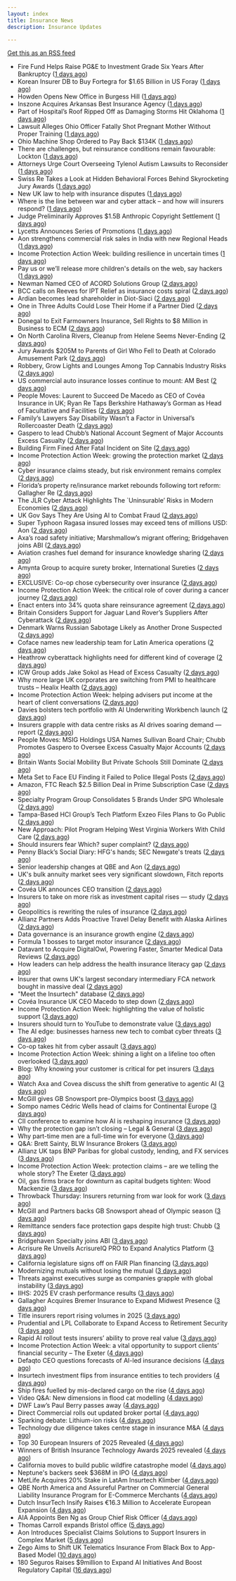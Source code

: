 ```yaml
---
layout: index
title: Insurance News
description: Insurance Updates

---
```


[Get this as an RSS feed](/insurance.rss)

<!-- news_marker starts -->
- Fire Fund Helps Raise PG&E to Investment Grade Six Years After Bankruptcy ([1 days ago](https://www.insurancejournal.com/news/west/2025/09/26/840790.htm))
- Korean Insurer DB to Buy Fortegra for $1.65 Billion in US Foray ([1 days ago](https://www.insurancejournal.com/news/national/2025/09/26/840787.htm))
- Howden Opens New Office in Burgess Hill ([1 days ago](https://insurance-edge.net/2025/09/26/howden-opens-new-office-in-burgess-hill/))
- Inszone Acquires Arkansas Best Insurance Agency ([1 days ago](https://www.insurancejournal.com/news/southcentral/2025/09/26/840784.htm))
- Part of Hospital’s Roof Ripped Off as Damaging Storms Hit Oklahoma ([1 days ago](https://www.insurancejournal.com/news/southcentral/2025/09/26/840781.htm))
- Lawsuit Alleges Ohio Officer Fatally Shot Pregnant Mother Without Proper Training ([1 days ago](https://www.insurancejournal.com/news/midwest/2025/09/26/840776.htm))
- Ohio Machine Shop Ordered to Pay Back $134K ([1 days ago](https://www.insurancejournal.com/news/midwest/2025/09/26/840767.htm))
- There are challenges, but reinsurance conditions remain favourable: Lockton ([1 days ago](https://www.reinsurancene.ws/there-are-challenges-but-reinsurance-conditions-remain-favourable-lockton/))
- Attorneys Urge Court Overseeing Tylenol Autism Lawsuits to Reconsider ([1 days ago](https://www.insurancejournal.com/news/national/2025/09/26/840758.htm))
- Swiss Re Takes a Look at Hidden Behavioral Forces Behind Skyrocketing Jury Awards ([1 days ago](https://www.insurancejournal.com/news/international/2025/09/26/840755.htm))
- New UK law to help with insurance disputes ([1 days ago](https://www.insurancebusinessmag.com/uk/news/breaking-news/new-uk-law-to-help-with-insurance-disputes-551153.aspx))
- Where is the line between war and cyber attack – and how will insurers respond? ([1 days ago](https://www.insurancebusinessmag.com/uk/news/cyber/where-is-the-line-between-war-and-cyber-attack--and-how-will-insurers-respond-551151.aspx))
- Judge Preliminarily Approves $1.5B Anthropic Copyright Settlement ([1 days ago](https://www.insurancejournal.com/news/national/2025/09/26/840753.htm))
- Lycetts Announces Series of Promotions ([1 days ago](https://insurance-edge.net/2025/09/26/lycetts-announces-series-of-promotions/))
- Aon strengthens commercial risk sales in India with new Regional Heads ([1 days ago](https://www.reinsurancene.ws/aon-strengthens-commercial-risk-sales-in-india-with-new-regional-heads/))
- Income Protection Action Week: building resilience in uncertain times ([1 days ago](https://ifamagazine.com/income-protection-action-week-building-resilience-in-uncertain-times/))
- Pay us or we’ll release more children's details on the web, say hackers ([1 days ago](https://www.insurancebusinessmag.com/uk/news/cyber/pay-us-or-well-release-more-childrens-details-on-the-web-say-hackers-551180.aspx))
- Newman Named CEO of ACORD Solutions Group ([2 days ago](https://www.insurancejournal.com/news/national/2025/09/26/840748.htm))
- BCC calls on Reeves for IPT Relief as insurance costs spiral ([2 days ago](https://www.insurancebusinessmag.com/uk/news/breaking-news/bcc-calls-on-reeves-for-ipt-relief-as-insurance-costs-spiral-551134.aspx))
- Ardian becomes lead shareholder in Diot-Siaci ([2 days ago](https://www.reinsurancene.ws/ardian-becomes-lead-shareholder-in-diot-siaci/))
- One in Three Adults Could Lose Their Home if a Partner Died ([2 days ago](https://insurance-edge.net/2025/09/26/one-in-three-adults-could-lose-their-home-if-a-partner-died/))
- Donegal to Exit Farmowners Insurance, Sell Rights to $8 Million in Business to ECM ([2 days ago](https://www.insurancejournal.com/news/east/2025/09/26/840726.htm))
- On North Carolina Rivers, Cleanup from Helene Seems Never-Ending ([2 days ago](https://www.insurancejournal.com/news/southeast/2025/09/26/840732.htm))
- Jury Awards $205M to Parents of Girl Who Fell to Death at Colorado Amusement Park ([2 days ago](https://www.insurancejournal.com/news/west/2025/09/26/840736.htm))
- Robbery, Grow Lights and Lounges Among Top Cannabis Industry Risks ([2 days ago](https://www.insurancejournal.com/news/national/2025/09/26/840672.htm))
- US commercial auto insurance losses continue to mount: AM Best ([2 days ago](https://www.reinsurancene.ws/us-commercial-auto-insurance-losses-continue-to-mount-am-best/))
- People Moves: Laurent to Succeed De Macedo as CEO of Covéa Insurance in UK; Ryan Re Taps Berkshire Hathaway’s Gorman as Head of Facultative and Facilities ([2 days ago](https://www.insurancejournal.com/news/international/2025/09/26/840709.htm))
- Family’s Lawyers Say Disability Wasn’t a Factor in Universal’s Rollercoaster Death ([2 days ago](https://www.insurancejournal.com/news/southeast/2025/09/26/840719.htm))
- Gaspero to lead Chubb’s National Account Segment of Major Accounts Excess Casualty ([2 days ago](https://www.reinsurancene.ws/gaspero-to-lead-chubbs-national-account-segment-of-major-accounts-excess-casualty/))
- Building Firm Fined After Fatal Incident on Site ([2 days ago](https://insurance-edge.net/2025/09/26/building-firm-fined-after-fatal-incident-on-site/))
- Income Protection Action Week: growing the protection market ([2 days ago](https://ifamagazine.com/income-protection-action-week-growing-the-protection-market/))
- Cyber insurance claims steady, but risk environment remains complex ([2 days ago](https://www.insurancebusinessmag.com/uk/news/cyber/cyber-insurance-claims-steady-but-risk-environment-remains-complex-551112.aspx))
- Florida’s property re/insurance market rebounds following tort reform: Gallagher Re ([2 days ago](https://www.reinsurancene.ws/floridas-property-reinsurance-market-rebounds-following-tort-reform-gallagher-re/))
- The JLR Cyber Attack Highlights The `Uninsurable’ Risks in Modern Economies ([2 days ago](https://insurance-edge.net/2025/09/26/the-jlr-cyber-attack-highlights-the-uninsurable-risks-in-modern-economies/))
- UK Gov Says They Are Using AI to Combat Fraud ([2 days ago](https://insurance-edge.net/2025/09/26/uk-gov-says-they-are-using-ai-to-combat-fraud/))
- Super Typhoon Ragasa insured losses may exceed tens of millions USD: Aon ([2 days ago](https://www.reinsurancene.ws/super-typhoon-ragasa-insured-losses-may-exceed-tens-of-millions-usd-aon/))
- Axa’s road safety initiative; Marshmallow’s migrant offering; Bridgehaven joins ABI ([2 days ago](https://www.postonline.co.uk/news/7959099/axa%E2%80%99s-road-safety-initiative-marshmallow%E2%80%99s-migrant-offering-bridgehaven-joins-abi))
- Aviation crashes fuel demand for insurance knowledge sharing ([2 days ago](https://www.postonline.co.uk/news/7959101/aviation-crashes-fuel-demand-for-insurance-knowledge-sharing))
- Amynta Group to acquire surety broker, International Sureties ([2 days ago](https://www.reinsurancene.ws/amynta-group-to-acquire-surety-broker-international-sureties/))
- EXCLUSIVE: Co-op chose cybersecurity over insurance ([2 days ago](https://www.insurancebusinessmag.com/uk/news/cyber/exclusive-coop-chose-cybersecurity-over-insurance-551156.aspx))
- Income Protection Action Week: the critical role of cover during a cancer journey ([2 days ago](https://ifamagazine.com/income-protection-action-week-the-critical-role-of-cover-during-a-cancer-journey/))
- Enact enters into 34% quota share reinsurance agreement ([2 days ago](https://www.reinsurancene.ws/enact-enters-into-34-quota-share-reinsurance-agreement/))
- Britain Considers Support for Jaguar Land Rover’s Suppliers After Cyberattack ([2 days ago](https://www.insurancejournal.com/news/international/2025/09/26/840704.htm))
- Denmark Warns Russian Sabotage Likely as Another Drone Suspected ([2 days ago](https://www.insurancejournal.com/news/international/2025/09/26/840699.htm))
- Coface names new leadership team for Latin America operations ([2 days ago](https://www.insurancebusinessmag.com/uk/news/breaking-news/coface-names-new-leadership-team-for-latin-america-operations-551080.aspx))
- Heathrow cyberattack highlights need for different kind of coverage ([2 days ago](https://www.insurancebusinessmag.com/uk/news/cyber/heathrow-cyberattack-highlights-need-for-different-kind-of-coverage-551079.aspx))
- ICW Group adds Jake Sokol as Head of Excess Casualty ([2 days ago](https://www.reinsurancene.ws/icw-group-adds-jake-sokol-as-head-of-excess-casualty/))
- Why more large UK corporates are switching from PMI to healthcare trusts – Healix Health ([2 days ago](https://ifamagazine.com/why-more-large-uk-corporates-are-switching-from-pmi-to-healthcare-trusts-healix-health/))
- Income Protection Action Week: helping advisers put income at the heart of client conversations ([2 days ago](https://ifamagazine.com/income-protection-action-week-helping-advisers-put-income-at-the-heart-of-client-conversations/))
- Davies bolsters tech portfolio with AI Underwriting Workbench launch ([2 days ago](https://www.insurancebusinessmag.com/uk/news/technology/davies-bolsters-tech-portfolio-with-ai-underwriting-workbench-launch-551065.aspx))
- Insurers grapple with data centre risks as AI drives soaring demand — report ([2 days ago](https://www.insurancebusinessmag.com/uk/news/breaking-news/insurers-grapple-with-data-centre-risks-as-ai-drives-soaring-demand--report-551046.aspx))
- People Moves: MSIG Holdings USA Names Sullivan Board Chair; Chubb Promotes Gaspero to Oversee Excess Casualty Major Accounts ([2 days ago](https://www.insurancejournal.com/news/national/2025/09/26/840593.htm))
- Britain Wants Social Mobility But Private Schools Still Dominate ([2 days ago](https://www.insurancejournal.com/news/international/2025/09/26/840648.htm))
- Meta Set to Face EU Finding it Failed to Police Illegal Posts ([2 days ago](https://www.insurancejournal.com/news/international/2025/09/26/840627.htm))
- Amazon, FTC Reach $2.5 Billion Deal in Prime Subscription Case ([2 days ago](https://www.insurancejournal.com/news/national/2025/09/26/840659.htm))
- Specialty Program Group Consolidates 5 Brands Under SPG Wholesale ([2 days ago](https://www.insurancejournal.com/news/national/2025/09/26/840667.htm))
- Tampa-Based HCI Group’s Tech Platform Exzeo Files Plans to Go Public ([2 days ago](https://www.insurancejournal.com/news/southeast/2025/09/26/840662.htm))
- New Approach: Pilot Program Helping West Virginia Workers With Child Care ([2 days ago](https://www.insurancejournal.com/news/southeast/2025/09/26/840556.htm))
- Should insurers fear Which? super complaint? ([2 days ago](https://www.postonline.co.uk/personal/7959088/should-insurers-fear-which-super-complaint))
- Penny Black’s Social Diary: HFG's hands; SEC Newgate's treats ([2 days ago](https://www.postonline.co.uk/people/7958919/penny-black%E2%80%99s-social-diary-hfgs-hands-sec-newgates-treats))
- Senior leadership changes at QBE and Aon ([2 days ago](https://www.insurancebusinessmag.com/uk/news/breaking-news/senior-leadership-changes-at-qbe-and-aon-551019.aspx))
- UK's bulk annuity market sees very significant slowdown, Fitch reports ([2 days ago](https://www.insurancebusinessmag.com/uk/news/breaking-news/uks-bulk-annuity-market-sees-very-significant-slowdown-fitch-reports-551018.aspx))
- Covéa UK announces CEO transition ([2 days ago](https://www.insurancebusinessmag.com/uk/news/breaking-news/covea-uk-announces-ceo-transition-551017.aspx))
- Insurers to take on more risk as investment capital rises — study ([2 days ago](https://www.insurancebusinessmag.com/uk/news/breaking-news/insurers-to-take-on-more-risk-as-investment-capital-rises--study-551015.aspx))
- Geopolitics is rewriting the rules of insurance ([2 days ago](https://www.dig-in.com/opinion/geopolitics-is-rewriting-the-rules-of-insurance))
- Allianz Partners Adds Proactive Travel Delay Benefit with Alaska Airlines ([2 days ago](https://www.insurtechinsights.com/allianz-partners-adds-proactive-travel-delay-benefit-with-alaska-airlines/))
- Data governance is an insurance growth engine ([2 days ago](https://www.dig-in.com/opinion/data-governance-is-an-insurance-growth-engine))
- Formula 1 bosses to target motor insurance ([2 days ago](https://www.insurancebusinessmag.com/uk/news/auto-motor/formula-1-bosses-to-target-motor-insurance-550991.aspx))
- Datavant to Acquire DigitalOwl, Powering Faster, Smarter Medical Data Reviews ([2 days ago](https://www.insurtechinsights.com/datavant-to-acquire-digitalowl-powering-faster-smarter-medical-data-reviews/))
- How leaders can help address the health insurance literacy gap ([2 days ago](https://www.dig-in.com/news/help-employees-navigate-their-health-insurance-coverage))
- Insurer that owns UK's largest secondary intermediary FCA network bought in massive deal ([2 days ago](https://www.insurancebusinessmag.com/uk/news/breaking-news/insurer-that-owns-uks-largest-secondary-intermediary-fca-network-bought-in-massive-deal-550970.aspx))
- "Meet the Insurtech" database ([2 days ago](https://www.dig-in.com/news/digital-insurances-meet-the-insurtech-database))
- Covéa Insurance UK CEO Macedo to step down ([2 days ago](https://www.postonline.co.uk/news/7959100/cov%C3%A9a-insurance-uk-ceo-macedo-to-step-down))
- Income Protection Action Week: highlighting the value of holistic support ([3 days ago](https://ifamagazine.com/income-protection-action-week-highlighting-the-value-of-holistic-support-as-day-four-draws-to-a-close/))
- Insurers should turn to YouTube to demonstrate value ([3 days ago](https://www.postonline.co.uk/personal/7959097/insurers-should-turn-to-youtube-to-demonstrate-value))
- The AI edge: businesses harness new tech to combat cyber threats ([3 days ago](https://www.insurancebusinessmag.com/uk/news/cyber/the-ai-edge-businesses-harness-new-tech-to-combat-cyber-threats-550909.aspx))
- Co-op takes hit from cyber assault ([3 days ago](https://www.insurancebusinessmag.com/uk/news/cyber/coop-takes-hit-from-cyber-assault-550905.aspx))
- Income Protection Action Week: shining a light on a lifeline too often overlooked ([3 days ago](https://ifamagazine.com/income-protection-action-week-shining-a-light-on-a-lifeline-too-often-overlooked/))
- Blog: Why knowing your customer is critical for pet insurers ([3 days ago](https://www.postonline.co.uk/market-access/7959036/blog-why-knowing-your-customer-is-critical-for-pet-insurers))
- Watch Axa and Covea discuss the shift from generative to agentic AI ([3 days ago](https://www.postonline.co.uk/technology/7959091/watch-axa-and-covea-discuss-the-shift-from-generative-to-agentic-ai))
- McGill gives GB Snowsport pre-Olympics boost ([3 days ago](https://www.postonline.co.uk/news/7959093/mcgill-gives-gb-snowsport-pre-olympics-boost))
- Sompo names Cédric Wells head of claims for Continental Europe ([3 days ago](https://www.insurancebusinessmag.com/uk/news/claims/sompo-names-cedric-wells-head-of-claims-for-continental-europe-550891.aspx))
- CII conference to examine how AI is reshaping insurance ([3 days ago](https://www.postonline.co.uk/news/7959076/cii-conference-to-examine-how-ai-is-reshaping-insurance))
- Why the protection gap isn’t closing – Legal & General ([3 days ago](https://ifamagazine.com/why-the-protection-gap-isnt-closing-legal-general/))
- Why part-time men are a full-time win for everyone ([3 days ago](https://www.postonline.co.uk/people/7959063/why-part-time-men-are-a-full-time-win-for-everyone))
- Q&A: Brett Sainty, BLW Insurance Brokers ([3 days ago](https://www.postonline.co.uk/broker/7958132/qa-brett-sainty-blw-insurance-brokers))
- Allianz UK taps BNP Paribas for global custody, lending, and FX services ([3 days ago](https://www.insurancebusinessmag.com/uk/news/breaking-news/allianz-uk-taps-bnp-paribas-for-global-custody-lending-and-fx-services-550888.aspx))
- Income Protection Action Week: protection claims – are we telling the whole story? The Exeter ([3 days ago](https://ifamagazine.com/income-protection-claims-are-we-telling-the-whole-story-the-exeter/))
- Oil, gas firms brace for downturn as capital budgets tighten: Wood Mackenzie ([3 days ago](https://www.insurancebusinessmag.com/uk/news/breaking-news/oil-gas-firms-brace-for-downturn-as-capital-budgets-tighten-wood-mackenzie-550881.aspx))
- Throwback Thursday: Insurers returning from war look for work ([3 days ago](https://www.postonline.co.uk/broker/7956767/throwback-thursday-insurers-returning-from-war-look-for-work))
- McGill and Partners backs GB Snowsport ahead of Olympic season ([3 days ago](https://www.insurancebusinessmag.com/uk/news/breaking-news/mcgill-and-partners-backs-gb-snowsport-ahead-of-olympic-season-550851.aspx))
- Remittance senders face protection gaps despite high trust: Chubb ([3 days ago](https://www.insurancebusinessmag.com/uk/news/breaking-news/remittance-senders-face-protection-gaps-despite-high-trust-chubb-550919.aspx))
- Bridgehaven Specialty joins ABI ([3 days ago](https://www.insurancebusinessmag.com/uk/news/breaking-news/bridgehaven-specialty-joins-abi-550847.aspx))
- Acrisure Re Unveils AcrisureIQ PRO to Expand Analytics Platform ([3 days ago](https://www.insurtechinsights.com/acrisure-re-unveils-acrisureiq-pro-to-expand-analytics-platform/))
- California legislature signs off on FAIR Plan financing ([3 days ago](https://www.dig-in.com/news/california-legislature-signs-off-on-fair-plan-financing))
- Modernizing mutuals without losing the mutual ([3 days ago](https://www.dig-in.com/opinion/modernizing-mutuals-without-losing-the-mutual))
- Threats against executives surge as companies grapple with global instability ([3 days ago](https://www.insurancebusinessmag.com/uk/business-strategy/threats-against-executives-surge-as-companies-grapple-with-global-instability-550828.aspx))
- IIHS: 2025 EV crash performance results ([3 days ago](https://www.dig-in.com/news/iihs-2025-ev-crash-performance-results))
- Gallagher Acquires Bremer Insurance to Expand Midwest Presence ([3 days ago](https://www.insurtechinsights.com/gallagher-acquires-bremer-insurance-to-expand-midwest-presence/))
- Title insurers report rising volumes in 2025 ([3 days ago](https://www.dig-in.com/news/title-insurers-see-increased-volumes-in-2025))
- Prudential and LPL Collaborate to Expand Access to Retirement Security ([3 days ago](https://www.insurtechinsights.com/prudential-and-lpl-collaborate-to-expand-access-to-retirement-security/))
- Rapid AI rollout tests insurers’ ability to prove real value ([3 days ago](https://www.postonline.co.uk/news/7959090/rapid-ai-rollout-tests-insurers%E2%80%99-ability-to-prove-real-value))
- Income Protection Action Week: a vital opportunity to support clients’ financial security – The Exeter ([4 days ago](https://ifamagazine.com/income-protection-action-week-a-vital-opportunity-to-support-clients-financial-security-the-exeter/))
- Defaqto CEO questions forecasts of AI-led insurance decisions ([4 days ago](https://www.postonline.co.uk/technology/7959089/defaqto-ceo-questions-forecasts-of-ai-led-insurance-decisions))
- Insurtech investment flips from insurance entities to tech providers ([4 days ago](https://www.postonline.co.uk/technology/7959087/insurtech-investment-flips-from-insurance-entities-to-tech-providers))
- Ship fires fuelled by mis-declared cargo on the rise ([4 days ago](https://www.postonline.co.uk/news/7959085/ship-fires-fuelled-by-mis-declared-cargo-on-the-rise))
- Video Q&A: New dimensions in flood cat modelling ([4 days ago](https://www.postonline.co.uk/technology/7959047/video-qa-new-dimensions-in-flood-cat-modelling))
- DWF Law’s Paul Berry passes away ([4 days ago](https://www.postonline.co.uk/news/7959086/dwf-laws-paul-berry-passes-away))
- Direct Commercial rolls out updated broker portal ([4 days ago](https://www.postonline.co.uk/broker/7959081/direct-commercial-rolls-out-updated-broker-portal))
- Sparking debate: Lithium-ion risks ([4 days ago](https://www.postonline.co.uk/regulation/7959010/sparking-debate-lithium-ion-risks))
- Technology due diligence takes centre stage in insurance M&A ([4 days ago](https://www.postonline.co.uk/technology/7958262/technology-due-diligence-takes-centre-stage-in-insurance-ma))
- Top 30 European Insurers of 2025 Revealed ([4 days ago](https://www.postonline.co.uk/personal/7958243/top-30-european-insurers-of-2025-revealed))
- Winners of British Insurance Technology Awards 2025 revealed ([4 days ago](https://www.postonline.co.uk/technology/7959079/winners-of-british-insurance-technology-awards-2025-revealed))
- California moves to build public wildfire catastrophe model ([4 days ago](https://www.dig-in.com/news/california-moves-to-build-public-wildfire-catastrophe-model))
- Neptune's backers seek $368M in IPO ([4 days ago](https://www.dig-in.com/articles/neptunes-backers-seek-368m-in-ipo))
- MetLife Acquires 20% Stake in LatAm Insurtech Klimber ([4 days ago](https://www.insurtechinsights.com/metlife-acquires-20-stake-in-latam-insurtech-klimber/))
- QBE North America and Assureful Partner on Commercial General Liability Insurance Program for E-Commerce Merchants ([4 days ago](https://www.insurtechinsights.com/qbe-north-america-and-assureful-partner-on-commercial-general-liability-insurance-program-for-e-commerce-merchants/))
- Dutch InsurTech Insify Raises €16.3 Million to Accelerate European Expansion ([4 days ago](https://www.insurtechinsights.com/dutch-insurtech-insify-raises-e16-3-million-to-accelerate-european-expansion/))
- AIA Appoints Ben Ng as Group Chief Risk Officer ([4 days ago](https://www.insurtechinsights.com/aia-appoints-ben-ng-as-group-chief-risk-officer/))
- Thomas Carroll expands Bristol office ([5 days ago](https://www.postonline.co.uk/broker/7959080/thomas-carroll-expands-bristol-office))
- Aon Introduces Specialist Claims Solutions to Support Insurers in Complex Market ([5 days ago](https://www.insurtechinsights.com/aon-introduces-specialist-claims-solutions-to-support-insurers-in-complex-market/))
- Zego Aims to Shift UK Telematics Insurance From Black Box to App-Based Model ([10 days ago](https://thefintechtimes.com/zego-aims-to-shift-uk-telematics-insurance-from-black-box-to-app-based-model/))
- 180 Seguros Raises $9million to Expand AI Initiatives And Boost Regulatory Capital ([16 days ago](https://thefintechtimes.com/180-seguros-raises-9m-to-expand-ai-initiatives-and-boost-regulatory-capital/))

<!-- news_marker ends -->